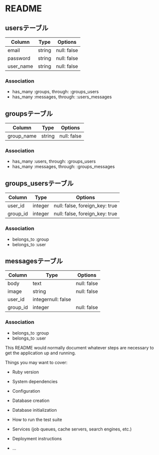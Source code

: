 # README

## usersテーブル
|Column|Type|Options|
|------|----|-------|
|email|string|null: false|
|password|string|null: false|
|user_name|string|null: false|
### Association
- has_many :groups, through:  :groups_users
- has_many :messages, through:  :users_messages

## groupsテーブル
|Column|Type|Options|
|------|----|-------|
|group_name|string|null: false|
### Association
- has_many :users, through:  :groups_users
- has_many :messages, through:  :groups_messages

## groups_usersテーブル
|Column|Type|Options|
|------|----|-------|
|user_id|integer|null: false, foreign_key: true|
|group_id|integer|null: false, foreign_key: true|
### Association
- belongs_to :group
- belongs_to :user

## messagesテーブル
|Column|Type|Options|
|------|----|-------|
|body|text|null: false|
|image|string|null: false|
|user_id|integernull: false|
|group_id|integer|null: false|
### Association
- belongs_to :group
- belongs_to :user

This README would normally document whatever steps are necessary to get the
application up and running.

Things you may want to cover:

* Ruby version

* System dependencies

* Configuration

* Database creation

* Database initialization

* How to run the test suite

* Services (job queues, cache servers, search engines, etc.)

* Deployment instructions

* ...
